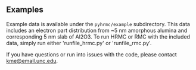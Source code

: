 Examples
---
Example data is available under the `pyhrmc/example` subdirectory. This data includes an electron part distribution from ~5 nm amorphous alumina and corresponding 5 nm slab of Al2O3.  To run HRMC or RMC with the included data, simply run either 'runfile_hrmc.py' or 'runfile_rmc.py'.

If you have questions or run into issues with the code, please contact kme@email.unc.edu.
